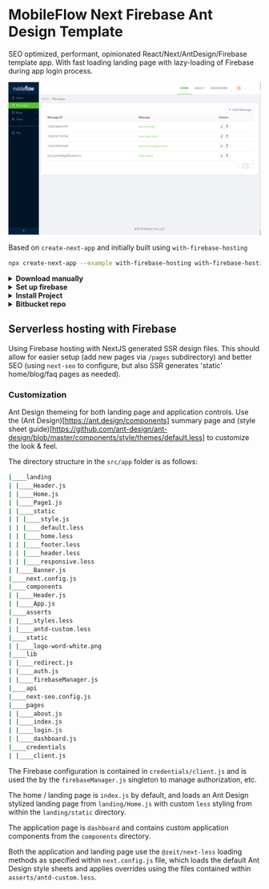 MobileFlow Next Firebase Ant Design Template
============================================


SEO optimized, performant, opinionated React/Next/AntDesign/Firebase template app. With fast loading landing page
with lazy-loading of Firebase during app login process.


![ScreenShot](https://github.com/moflo/mf-next-fire-ant/raw/master/mf-next-filre-ant-screenhot.png "MF-Next-Fire-Ant")


Based on `create-next-app` and initially built using `with-firebase-hosting`

```bash
npx create-next-app --example with-firebase-hosting with-firebase-hosting-app
```


<details>
<summary><b>Download manually</b></summary>

Download the example:

```bash
curl https://codeload.github.com/zeit/next.js/tar.gz/canary | tar -xz --strip=2 next.js-canary/examples/with-firebase-hosting
cd with-firebase-hosting
```

</details>

<details>
<summary><b>Set up firebase</b></summary>

* install Firebase Tools: `npm i -g firebase-tools`
* create a project through the [firebase web console](https://console.firebase.google.com/)
* grab the projects ID from the web consoles URL: `https://console.firebase.google.com/project/<projectId>`
* update the `.firebaserc` default project ID to the newly created project
* login to the Firebase CLI tool with `firebase login`
* create the `credentials/client.js` file with the following syntax:
    ```bash
    module.exports = {
        apiKey: "FIREBASEAPIKEY",
        authDomain: "your-app.firebaseapp.com",
        databaseURL: "https://your-app.firebaseio.com",
        projectId: "your-app",
        storageBucket: "your-app.appspot.com",
        messagingSenderId: "FIREBASEMMESSEGINGKEY"
    }
    ```

</details>

<details>
<summary><b>Install Project</b></summary>

```bash
npm install
```

#### Run Next.js development:

```bash
npm run dev
```

#### Run Firebase locally for testing:

```
npm run serve
```

#### Deploy it to the cloud with Firebase:

```bash
npm run deploy
```

#### Clean dist folder

```bash
npm run clean
```

</details>

<details>
<summary><b>Bitbucket repo</b></summary>

Clone from Bitbucket repo

```
git remote add bitbucket git@bitbucket.org:mobileflowllc/mf-next-fire-ant.git
git push -u bitbucket master
```
</details>


## Serverless hosting with Firebase

Using Firebase hosting with NextJS generated SSR design files. This should allow for easier setup (add new pages via `/pages` subdirectory) and better SEO (using `next-seo` to configure, but also SSR generates 'static' home/blog/faq pages as needed).



### Customization

Ant Design themeing for both landing page and application controls. Use the (Ant Design)[https://ant.design/components] summary page and (style sheet guide)[https://github.com/ant-design/ant-design/blob/master/components/style/themes/default.less] to customize the look & feel.

The directory structure in the `src/app` folder is as follows:

```bash
|____landing
| |____Header.js
| |____Home.js
| |____Page1.js
| |____static
| | |____style.js
| | |____default.less
| | |____home.less
| | |____footer.less
| | |____header.less
| | |____responsive.less
| |____Banner.js
|____next.config.js
|____components
| |____Header.js
| |____App.js
|____asserts
| |____styles.less
| |____antd-custom.less
|____static
| |____logo-word-white.png
|____lib
| |____redirect.js
| |____auth.js
| |____firebaseManager.js
|____api
|____next-seo.config.js
|____pages
| |____about.js
| |____index.js
| |____login.js
| |____dashboard.js
|____credentials
| |____client.js
```


The Firebase configuration is contained in `credentials/client.js` and is used the by the `firebaseManager.js` singleton to manage authorization, etc.

The home / landing page is `index.js` by default, and loads an Ant Design stylized landing page from `landing/Home.js` with custom `less` styling from within the `landing/static` directory.

The application page is `dashboard` and contains custom application components from the `components` directory.

Both the application and landing page use the `@zeit/next-less` loading methods as specified within `next.config.js` file, which loads the default Ant Design style sheets and applies overrides using the files contained within `asserts/antd-custom.less`.

